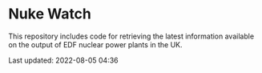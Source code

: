 # Nuke Watch

This repository includes code for retrieving the latest information available on the output of EDF nuclear power plants in the UK.

Last updated: 2022-08-05 04:36